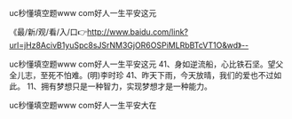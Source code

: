 uc秒懂填空题www com好人一生平安这元

《最/新/观/看/入/口👉http://www.baidu.com/link?url=jHz8AcivB1yuSpc8sJSrNM3GjOR6OSPiMLRbBTcVT1O&wd》--

uc秒懂填空题www com好人一生平安这元	41、身如逆流船，心比铁石坚。望父全儿志，至死不怕难。(明)李时珍
	41、昨天下雨，今天放晴，我们的爱也不过如此。
	11、拥有梦想只是一种智力，实现梦想才是一种能力。





uc秒懂填空题www com好人一生平安大在
